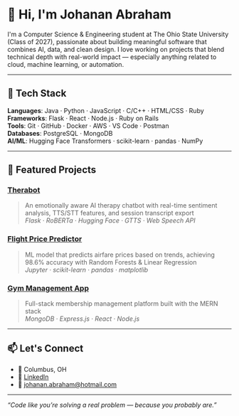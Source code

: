 # 👋 Hi, I'm Johanan Abraham

I'm a Computer Science & Engineering student at The Ohio State University (Class of 2027), passionate about building meaningful software that combines AI, data, and clean design. I love working on projects that blend technical depth with real-world impact — especially anything related to cloud, machine learning, or automation.

---

## 🔧 Tech Stack

**Languages**: Java · Python · JavaScript · C/C++ · HTML/CSS · Ruby  
**Frameworks**: Flask · React · Node.js · Ruby on Rails  
**Tools**: Git · GitHub · Docker · AWS · VS Code · Postman  
**Databases**: PostgreSQL · MongoDB  
**AI/ML**: Hugging Face Transformers · scikit-learn · pandas · NumPy

---

## 💼 Featured Projects

### [Therabot](https://github.com/johanangabraham/therabot)  
> An emotionally aware AI therapy chatbot with real-time sentiment analysis, TTS/STT features, and session transcript export  
*Flask · RoBERTa · Hugging Face · GTTS · Web Speech API*

### [Flight Price Predictor](https://github.com/johanangabraham/flight-price-predictor)  
> ML model that predicts airfare prices based on trends, achieving 98.6% accuracy with Random Forests & Linear Regression  
*Jupyter · scikit-learn · pandas · matplotlib*

### [Gym Management App](https://github.com/johanangabraham/full-stack-gym-app)  
> Full-stack membership management platform built with the MERN stack  
*MongoDB · Express.js · React · Node.js*

---

## 📫 Let's Connect

- 📍 Columbus, OH  
- 💼 [LinkedIn](https://www.linkedin.com/in/johanangabraham)  
- 📧 johanan.abraham@hotmail.com

---

_“Code like you’re solving a real problem — because you probably are.”_

